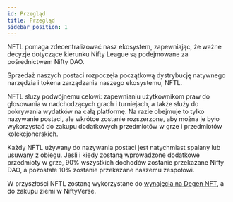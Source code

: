 ```yaml
---
id: Przegląd
title: Przegląd
sidebar_position: 1
---
```


NFTL pomaga zdecentralizować nasz ekosystem, zapewniając, że ważne decyzje dotyczące kierunku Nifty League są podejmowane za pośrednictwem Nifty DAO.

Sprzedaż naszych postaci rozpoczęła początkową dystrybucję natywnego narzędzia i tokena zarządzania naszego ekosystemu, NFTL.

NFTL służy podwójnemu celowi: zapewnianiu użytkownikom praw do głosowania w nadchodzących grach i turniejach, a także służy do pokrywania wydatków na całą platformę. Na razie obejmuje to tylko nazywanie postaci, ale wkrótce zostanie rozszerzone, aby można je było wykorzystać do zakupu dodatkowych przedmiotów w grze i przedmiotów kolekcjonerskich.

Każdy NFTL używany do nazywania postaci jest natychmiast spalany lub usuwany z obiegu. Jeśli i kiedy zostaną wprowadzone dodatkowe przedmioty w grze, 90% wszystkich dochodów zostanie przekazane Nifty DAO, a pozostałe 10% zostanie przekazane naszemu zespołowi.

W przyszłości NFTL zostaną wykorzystane do [wynajęcia na Degen NFT](http://localhost:3000/guides/rentals/rental-overview), a do zakupu ziemi w NiftyVerse.
